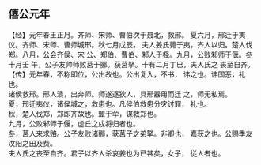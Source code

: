 ## 僖公元年

【经】元年春王正月。齐师、宋师、曹伯次于聂北，救邢。
夏六月，邢迁于夷仪。齐师、宋师、曹师城邢。秋七月戊辰，
夫人姜氏薨于夷，齐人以归。楚人伐郑。八月，公会齐侯、宋
公、郑伯、曹伯、邾人于柽。九月，公败邾师于偃。冬十月壬
午，公子友帅师败莒于郦。获莒拏。十有二月丁巳，夫人氏之
丧至自齐。  
【传】元年春，不称即位，公出故也。公出复入，不书，
讳之也。讳国恶，礼也。  
诸侯救邢。邢人溃，出奔师。师遂逐狄人，具邢器用而迁
之，师无私焉。  
夏，邢迁夷仪，诸侯城之，救患也。凡侯伯救患分灾讨罪，
礼也。  
秋，楚人伐郑，郑即齐故也。盟于荦，谋救郑也。  
九月，公败邾师于偃，虚丘之戍将归者也。  
冬，莒人来求赂。公子友败诸郦，获莒子之弟拏。非卿也，
嘉获之也。公赐季友汶阳之田及费。  
夫人氏之丧至自齐。君子以齐人杀哀姜也为已甚矣，女子，
従人者也。  

